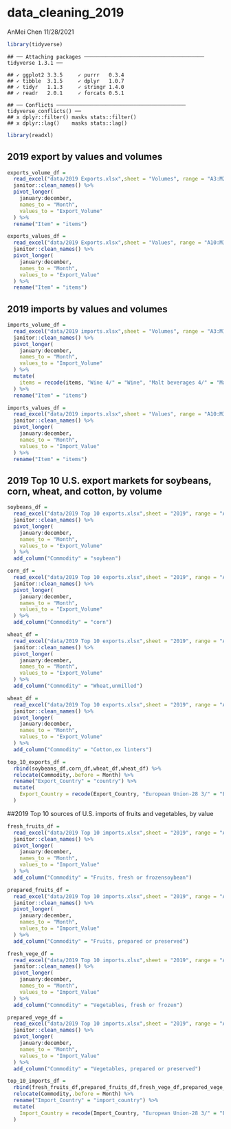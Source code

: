 data\_cleaning\_2019
================
AnMei Chen
11/28/2021

``` r
library(tidyverse)
```

    ## ── Attaching packages ─────────────────────────────────────── tidyverse 1.3.1 ──

    ## ✓ ggplot2 3.3.5     ✓ purrr   0.3.4
    ## ✓ tibble  3.1.5     ✓ dplyr   1.0.7
    ## ✓ tidyr   1.1.3     ✓ stringr 1.4.0
    ## ✓ readr   2.0.1     ✓ forcats 0.5.1

    ## ── Conflicts ────────────────────────────────────────── tidyverse_conflicts() ──
    ## x dplyr::filter() masks stats::filter()
    ## x dplyr::lag()    masks stats::lag()

``` r
library(readxl)
```

## 2019 export by values and volumes

``` r
exports_volume_df = 
  read_excel("data/2019 Exports.xlsx",sheet = "Volumes", range = "A3:M22") %>% 
  janitor::clean_names() %>% 
  pivot_longer(
    january:december,
    names_to = "Month",
    values_to = "Export_Volume"
  ) %>% 
  rename("Item" = "items")

exports_values_df = 
  read_excel("data/2019 Exports.xlsx",sheet = "Values", range = "A10:M36") %>% 
  janitor::clean_names() %>% 
  pivot_longer(
    january:december,
    names_to = "Month",
    values_to = "Export_Value"
  ) %>% 
  rename("Item" = "items")
```

## 2019 imports by values and volumes

``` r
imports_volume_df =
  read_excel("data/2019 imports.xlsx",sheet = "Volumes", range = "A3:M16") %>% 
  janitor::clean_names() %>% 
  pivot_longer(
    january:december,
    names_to = "Month",
    values_to = "Import_Volume"
  ) %>% 
  mutate(
    items = recode(items, "Wine 4/" = "Wine", "Malt beverages 4/" = "Malt beverages")
  ) %>% 
  rename("Item" = "items")

imports_values_df =
  read_excel("data/2019 imports.xlsx",sheet = "Values", range = "A10:M38") %>% 
  janitor::clean_names() %>% 
  pivot_longer(
    january:december,
    names_to = "Month",
    values_to = "Import_Value"
  ) %>% 
  rename("Item" = "items")
```

## 2019 Top 10 U.S. export markets for soybeans, corn, wheat, and cotton, by volume

``` r
soybeans_df =
  read_excel("data/2019 Top 10 exports.xlsx",sheet = "2019", range = "A7:M17") %>% 
  janitor::clean_names() %>% 
  pivot_longer(
    january:december,
    names_to = "Month",
    values_to = "Export_Volume"
  ) %>% 
  add_column("Commodity" = "soybean")

corn_df =
  read_excel("data/2019 Top 10 exports.xlsx",sheet = "2019", range = "A20:M30") %>% 
  janitor::clean_names() %>% 
  pivot_longer(
    january:december,
    names_to = "Month",
    values_to = "Export_Volume"
  ) %>% 
  add_column("Commodity" = "corn")

wheat_df =
  read_excel("data/2019 Top 10 exports.xlsx",sheet = "2019", range = "A33:M43") %>% 
  janitor::clean_names() %>% 
  pivot_longer(
    january:december,
    names_to = "Month",
    values_to = "Export_Volume"
  ) %>% 
  add_column("Commodity" = "Wheat,unmilled")

wheat_df =
  read_excel("data/2019 Top 10 exports.xlsx",sheet = "2019", range = "A46:M56") %>% 
  janitor::clean_names() %>% 
  pivot_longer(
    january:december,
    names_to = "Month",
    values_to = "Export_Volume"
  ) %>% 
  add_column("Commodity" = "Cotton,ex linters")

top_10_exports_df = 
  rbind(soybeans_df,corn_df,wheat_df,wheat_df) %>% 
  relocate(Commodity,.before = Month) %>% 
  rename("Export_Country" = "country") %>% 
  mutate(
    Export_Country = recode(Export_Country, "European Union-28 3/" = "European Union-28")
  )
```

\#\#2019 Top 10 sources of U.S. imports of fruits and vegetables, by
value

``` r
fresh_fruits_df =
  read_excel("data/2019 Top 10 imports.xlsx",sheet = "2019", range = "A8:M18") %>% 
  janitor::clean_names() %>% 
  pivot_longer(
    january:december,
    names_to = "Month",
    values_to = "Import_Value"
  ) %>% 
  add_column("Commodity" = "Fruits, fresh or frozensoybean")

prepared_fruits_df =
  read_excel("data/2019 Top 10 imports.xlsx",sheet = "2019", range = "A21:M31") %>% 
  janitor::clean_names() %>% 
  pivot_longer(
    january:december,
    names_to = "Month",
    values_to = "Import_Value"
  ) %>% 
  add_column("Commodity" = "Fruits, prepared or preserved")

fresh_vege_df =
  read_excel("data/2019 Top 10 imports.xlsx",sheet = "2019", range = "A34:M44") %>% 
  janitor::clean_names() %>% 
  pivot_longer(
    january:december,
    names_to = "Month",
    values_to = "Import_Value"
  ) %>% 
  add_column("Commodity" = "Vegetables, fresh or frozen")

prepared_vege_df =
  read_excel("data/2019 Top 10 imports.xlsx",sheet = "2019", range = "A47:M57") %>% 
  janitor::clean_names() %>% 
  pivot_longer(
    january:december,
    names_to = "Month",
    values_to = "Import_Value"
  ) %>% 
  add_column("Commodity" = "Vegetables, prepared or preserved")

top_10_imports_df = 
  rbind(fresh_fruits_df,prepared_fruits_df,fresh_vege_df,prepared_vege_df) %>% 
  relocate(Commodity,.before = Month) %>% 
  rename("Import_Country" = "import_country") %>%
  mutate(
    Import_Country = recode(Import_Country, "European Union-28 3/" = "European Union-28")
  ) 
```
